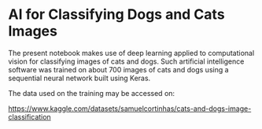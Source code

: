 # AI for Classifying Dogs and Cats Images

The present notebook makes use of deep learning applied to computational vision for classifying images of cats and dogs. Such artificial intelligence software was trained on about 700 images of cats and dogs using a sequential neural network built using Keras.

The data used on the training may be accessed on:

https://www.kaggle.com/datasets/samuelcortinhas/cats-and-dogs-image-classification